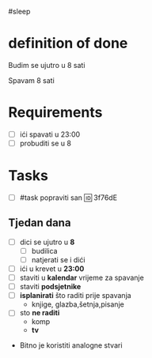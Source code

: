 #sleep

# definition of done

Budim se ujutro u 8 sati

Spavam 8 sati

# Requirements

- [ ] ići spavati u 23:00
- [ ] probuditi se u 8

# Tasks
- [ ] #task popraviti san 🆔 3f76dE


## Tjedan dana

- [ ] dici se ujutro u **8**
	- [ ] budilica
	- [ ] natjerati se i dići
 - [ ] ići u krevet u **23:00**
- [ ] staviti u **kalendar** vrijeme za spavanje
- [ ] staviti **podsjetnike**
- [ ] **isplanirati** što raditi prije spavanja
	- knjige, glazba,šetnja,pisanje 
- [ ] sto **ne raditi**
	- komp
	- **tv**

- Bitno je koristiti analogne stvari 